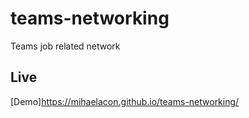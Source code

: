 # teams-networking
Teams job related network

## Live

[Demo]https://mihaelacon.github.io/teams-networking/